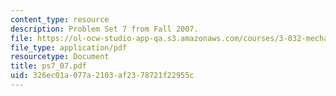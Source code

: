 ```yaml
---
content_type: resource
description: Problem Set 7 from Fall 2007.
file: https://ol-ocw-studio-app-qa.s3.amazonaws.com/courses/3-032-mechanical-behavior-of-materials-fall-2007/326ec01a077a2103af2378721f22955c_ps7_07.pdf
file_type: application/pdf
resourcetype: Document
title: ps7_07.pdf
uid: 326ec01a-077a-2103-af23-78721f22955c
---
```

